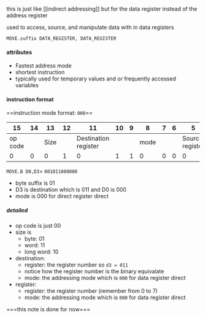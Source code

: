this is just like [[indirect addressing]] but for the data register instead of the address register

used to access, source, and manipulate data with in data registers

`MOVE.suffix DATA_REGISTER, DATA_REGISTER`
#### attributes
- Fastest address mode
- shortest instruction 
- typically used for temporary values and or frequently accessed variables

#### instruction format
==instruction mode format: `000`==

| 15      | 14  | 13   | 12  | 11                   | 10  | 9   | 8    | 7   | 6   | 5               | 4   | 3   | 2    | 1   | 0   |
| ------- | --- | ---- | --- | -------------------- | --- | --- | ---- | --- | --- | --------------- | --- | --- | ---- | --- | --- |
| op code |     | Size |     | Destination register |     |     | mode |     |     | Source register |     |     | mode |     |     |
| 0       | 0   | 0    | 1   | 0                    | 1   | 1   | 0    | 0   | 0   | 0               | 0   | 0   | 0    | 0   | 0   |

`MOVE.B D0,D3`= `001011000000`
- byte suffix is 01
- D3 is destination which is 011 and D0 is 000
- mode is 000 for direct register direct
##### detailed
- op code is just 00
- size is
	- byte: 01
	- word: 11
	- long word: 10
- destination:
	- register: the register number so `d3 = 011`
	- notice how the register number is the binary equivalate
	- mode: the addressing mode which is `000` for data register direct
- register:
	- register: the register number (remember from 0 to 7)
	- mode: the addressing mode which is `000` for data register direct

===this note is done for now===
